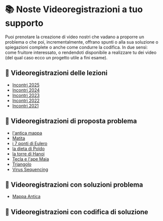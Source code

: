 # 📚 Noste Videoregistrazioni a tuo supporto

Puoi prenotare la creazione di video nostri che vadano a proporre un problema o che poi, incrementalmente, offrano spunti o alla sua soluzione o spiegazioni complete o anche come condurre la codifica.
In due sensi: come fruitore interessato, o rendendoti disponibile a realizzare tu dei video (del qual caso ecco un progetto utile a fini esame).


## 🔗 Videoregistrazioni delle lezioni
- [Incontri 2025](https://univr.cloud.panopto.eu/Panopto/Pages/Sessions/List.aspx?folderID=b42fe8c1-a35b-4f91-b818-b294010e5ff0)
- [Incontri 2024](https://univr.cloud.panopto.eu/Panopto/Pages/Sessions/List.aspx?folderID=c4df8587-8f34-4732-8e51-b12d0108ea08)
- [Incontri 2023](https://univr.cloud.panopto.eu/Panopto/Pages/Sessions/List.aspx?folderID=956d59ae-8245-465c-aeed-afbe014aed48)
- [Incontri 2022](https://univr.cloud.panopto.eu/Panopto/Pages/Sessions/List.aspx?folderID=59a38710-d7fe-401c-931b-ae5600d8754a)
- [Incontri 2021](https://univr.cloud.panopto.eu/Panopto/Pages/Sessions/List.aspx?folderID=5e579294-3ae4-4211-93ef-acdf007683d2)


## 🔗 Videoregistrazioni di proposta problema
- [l'antica mappa](https://univr.cloud.panopto.eu/Panopto/Pages/Viewer.aspx?id=94a99a1d-d1f0-4225-a335-ad0500d87793)
- [Matita](https://univr.cloud.panopto.eu/Panopto/Pages/Viewer.aspx?id=e8fefb35-9028-4fdc-9fec-ad0400b6fa69)
- [i 7 ponti di Eulero](https://univr.cloud.panopto.eu/Panopto/Pages/Viewer.aspx?id=6d1b4e70-a882-4480-ab42-ad0400bef34d)
- [la dieta di Poldo](https://univr.cloud.panopto.eu/Panopto/Pages/Viewer.aspx?id=14e98cd2-2f8b-40ca-9aeb-ad0301717d4c)
- [la torre di Hanoi](https://univr.cloud.panopto.eu/Panopto/Pages/Viewer.aspx?id=c6e4e2d1-d063-4dd2-9367-ad03013bc1eb)
- [Tecla e l'ape Maia](https://univr.cloud.panopto.eu/Panopto/Pages/Viewer.aspx?id=d5d8217f-e81c-48fe-857d-ad03010b77e6)
- [Triangolo](https://univr.cloud.panopto.eu/Panopto/Pages/Viewer.aspx?id=c9cbea40-6e75-4f9d-8519-ad030106f6a7)
- [Virus Sequencing](https://univr.cloud.panopto.eu/Panopto/Pages/Viewer.aspx?id=bf8eed50-d440-4c53-9793-ad0300f91600)
<!-- []() -->


## 🔗 Videoregistrazioni con soluzioni problema
- [Mappa Antica](https://univr.cloud.panopto.eu/Panopto/Pages/Viewer.aspx?id=2c9c4bbe-dbf0-4916-8f4d-ad05010d5b10)
<!-- []() -->

## 🔗 Videoregistrazioni con codifica di soluzione
<!-- []() -->

